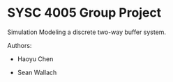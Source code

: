 # SYSC 4005 Group Project
Simulation Modeling a discrete two-way buffer system.

Authors: 

- Haoyu Chen

- Sean Wallach
